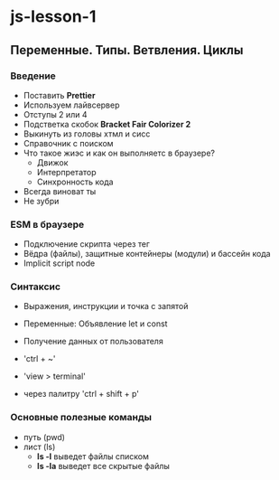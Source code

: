 # js-lesson-1

## Переменные. Типы. Ветвления. Циклы

### Введение

- Поставить **Prettier**
- Используем лайвсервер
- Отступы 2 или 4
- Подстветка скобок **Bracket Fair Colorizer 2**
- Выкинуть из головы хтмл и сисс
- Справочник с поиском
- Что такое жиэс и как он выполняетс в браузере?
  - Движок
  - Интерпретатор
  - Синхронность кода
- Всегда виноват ты
- Не зубри

### ESM в браузере

- Подключение скрипта через тег
- Вёдра (файлы), защитные контейнеры (модули) и бассейн кода
- Implicit script node

### Синтаксис

- Выражения, инструкции и точка с запятой
- Переменные: Объявление let и const
- Получение данных от пользователя

- 'ctrl + ~'
- 'view > terminal'
- через палитру 'ctrl + shift + p'

### Основные полезные команды

- путь (pwd)
- лист (ls)
  - **ls -l** выведет файлы списком
  - **ls -la** выведет все скрытые файлы
